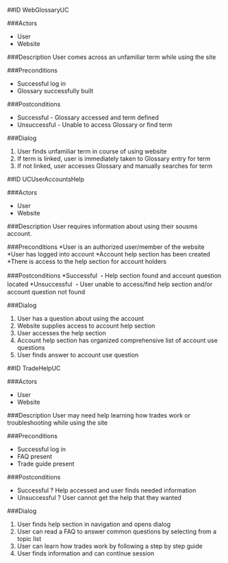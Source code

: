 ##ID
WebGlossaryUC

###Actors
* User
* Website

###Description
User comes across an unfamiliar term while using the site

###Preconditions
* Successful log in
* Glossary successfully built


###Postconditions
* Successful - Glossary accessed and term defined
* Unsuccessful - Unable to access Glossary or find term

###Dialog
1. User finds unfamiliar term in course of using website
2. If term is linked, user is immediately taken to Glossary entry for term
3. If not linked, user accesses Glossary and manually searches for term

##ID
UCUserAccountsHelp

###Actors
* User
* Website

###Description
User requires information about using their sousms account.

###Preconditions
*User is an authorized user/member of the website
*User has logged into account
*Account help section has been created
*There is access to the help section for account holders

###Postconditions
*Successful ・Help section found and account question located
*Unsuccessful ・User unable to access/find help section and/or account question not found

###Dialog
1. User has a question about using the account
2. Website supplies access to account help section
3. User accesses the help section
4. Account help section has organized comprehensive list of account use questions
5. User finds answer to account use question 

##ID
TradeHelpUC

###Actors
* User
* Website

###Description
User may need help learning how trades work or troubleshooting while using the site

###Preconditions
* Successful log in
* FAQ present
* Trade guide present

###Postconditions
* Successful ? Help accessed and user finds needed information
* Unsuccessful ? User cannot get the help that they wanted

###Dialog
1. User finds help section in navigation and opens dialog
2. User can read a FAQ to answer common questions by selecting from a topic list
3. User can learn how trades work by following a step by step guide
4. User finds information and can continue session